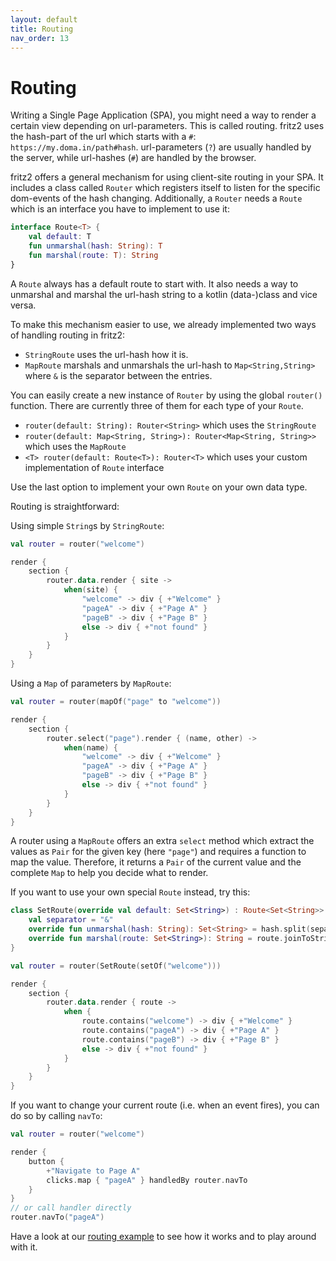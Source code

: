 ```yaml
---
layout: default
title: Routing
nav_order: 13
---
```

# Routing

Writing a Single Page Application (SPA), you might need a way to render a certain view depending on url-parameters. This is called routing. 
fritz2 uses the hash-part of the url which starts with a `#`: `https://my.doma.in/path#hash`. url-parameters (`?`) are usually handled by the server, 
while url-hashes (`#`) are handled by the browser.

fritz2 offers a general mechanism for using client-site routing in your SPA. 
It includes a class called `Router` which registers itself to listen for the specific dom-events of the hash changing. 
Additionally, a `Router` needs a `Route` which is an interface you have to implement to use it:
```kotlin
interface Route<T> {
    val default: T
    fun unmarshal(hash: String): T
    fun marshal(route: T): String
}
```
A `Route` always has a default route to start with. It also needs a way to unmarshal and marshal the url-hash string to a kotlin (data-)class and vice versa.

To make this mechanism easier to use, we already implemented two ways of handling routing in fritz2: 
* `StringRoute` uses the url-hash how it is.
* `MapRoute` marshals and unmarshals the url-hash to `Map<String,String>` where `&` is the separator between the entries.

You can easily create a new instance of `Router` by using the global `router()` function. 
There are currently three of them for each type of your `Route`.
* `router(default: String): Router<String>` which uses the `StringRoute`
* `router(default: Map<String, String>): Router<Map<String, String>>` which uses the `MapRoute`
* `<T> router(default: Route<T>): Router<T>` which uses your custom implementation of `Route` interface

Use the last option to implement your own `Route` on your own data type.

Routing is straightforward:

Using simple `String`s by `StringRoute`:
```kotlin
val router = router("welcome")

render {
    section {
        router.data.render { site ->
            when(site) {
                "welcome" -> div { +"Welcome" }
                "pageA" -> div { +"Page A" }
                "pageB" -> div { +"Page B" }
                else -> div { +"not found" }
            }
        }
    }
}
```

Using a `Map` of parameters by `MapRoute`:
```kotlin
val router = router(mapOf("page" to "welcome"))

render {
    section {
        router.select("page").render { (name, other) ->
            when(name) {
                "welcome" -> div { +"Welcome" }
                "pageA" -> div { +"Page A" }
                "pageB" -> div { +"Page B" }
                else -> div { +"not found" }
            }
        }
    }
}
```
A router using a `MapRoute` offers an extra `select` method which extract the values as `Pair` for the given key (here `"page"`) 
and requires a function to map the value. Therefore, it returns a `Pair` of the current value and the complete `Map` to
help you decide what to render.

If you want to use your own special `Route` instead, try this:
```kotlin
class SetRoute(override val default: Set<String>) : Route<Set<String>> {
    val separator = "&"
    override fun unmarshal(hash: String): Set<String> = hash.split(separator).toSet()
    override fun marshal(route: Set<String>): String = route.joinToString(separator)
}

val router = router(SetRoute(setOf("welcome")))

render {
    section {
        router.data.render { route ->
            when {
                route.contains("welcome") -> div { +"Welcome" }
                route.contains("pageA") -> div { +"Page A" }
                route.contains("pageB") -> div { +"Page B" }
                else -> div { +"not found" }
            }
        }
    }
}
```

If you want to change your current route (i.e. when an event fires), you can do so by calling `navTo`: 
```kotlin
val router = router("welcome")

render {
    button {
        +"Navigate to Page A"
        clicks.map { "pageA" } handledBy router.navTo
    }
}
// or call handler directly
router.navTo("pageA")
```

Have a look at our [routing example](https://examples.fritz2.dev/routing/build/distributions/index.html)
to see how it works and to play around with it.

